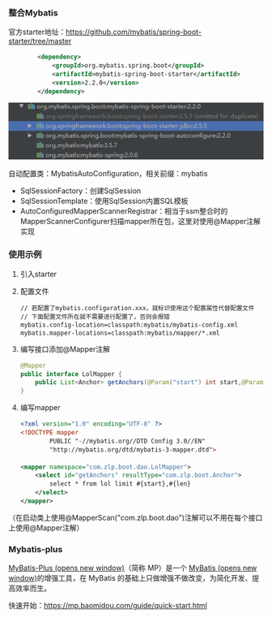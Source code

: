 ### 整合Mybatis

官方starter地址：https://github.com/mybatis/spring-boot-starter/tree/master

```xml
        <dependency>
            <groupId>org.mybatis.spring.boot</groupId>
            <artifactId>mybatis-spring-boot-starter</artifactId>
            <version>2.2.0</version>
        </dependency>
```

![image-20211008154553049](image/image-20211008154553049.png)



自动配置类：MybatisAutoConfiguration，相关前缀：mybatis

- SqlSessionFactory：创建SqlSession
- SqlSessionTemplate：使用SqlSession内置SQL模板
- AutoConfiguredMapperScannerRegistrar：相当于ssm整合时的MapperScannerConfigurer扫描mapper所在包，这里对使用@Mapper注解实现



### 使用示例

1. 引入starter

2. 配置文件

   ```properties
   // 若配置了mybatis.configuration.xxx，就标识使用这个配置属性代替配置文件
   // 下面配置文件所在就不需要进行配置了，否则会报错
   mybatis.config-location=classpath:mybatis/mybatis-config.xml
   mybatis.mapper-locations=classpath:mybatis/mapper/*.xml
   ```

3. 编写接口添加@Mapper注解

   ```java
   @Mapper
   public interface LolMapper {
       public List<Anchor> getAnchors(@Param("start") int start,@Param("len") int len);
   }
   
   ```

4. 编写mapper

   ```xml
   <?xml version="1.0" encoding="UTF-8" ?>
   <!DOCTYPE mapper
           PUBLIC "-//mybatis.org//DTD Config 3.0//EN"
           "http://mybatis.org/dtd/mybatis-3-mapper.dtd">
   
   <mapper namespace="com.zlp.boot.dao.LolMapper">
       <select id="getAnchors" resultType="com.zlp.boot.Anchor">
           select * from lol limit #{start},#{len}
       </select>
   </mapper>
   ```

（在启动类上使用@MapperScan("com.zlp.boot.dao")注解可以不用在每个接口上使用@Mapper注解）



### Mybatis-plus

[MyBatis-Plus (opens new window)](https://github.com/baomidou/mybatis-plus)（简称 MP）是一个 [MyBatis (opens new window)](https://www.mybatis.org/mybatis-3/)的增强工具，在 MyBatis 的基础上只做增强不做改变，为简化开发、提高效率而生。

快速开始：https://mp.baomidou.com/guide/quick-start.html